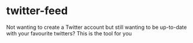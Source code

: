 # twitter-feed
Not wanting to create a Twitter account but still wanting to be up-to-date with your favourite twitters? This is the tool for you
